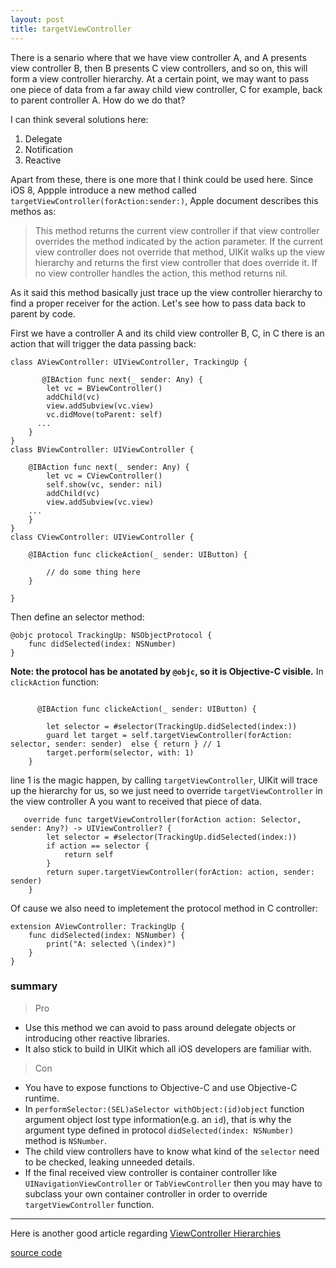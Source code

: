 ```yaml
---
layout: post
title: targetViewController
---
```


There is a senario where that we have view controller A, and A presents view controller B, then B presents C view controllers, and so on, this will form a view controller hierarchy. At a certain point, we may want to pass one piece of data from a far away child view controller, C for example, back to parent controller A. How do we do that?

I can think several solutions here:
1. Delegate
2. Notification
3. Reactive 
   
Apart from these, there is one more that I think could be used here.
Since iOS 8, Appple introduce a new method called `targetViewController(forAction:sender:)`,
Apple document describes this methos as:
> This method returns the current view controller if that view controller overrides the method indicated by the action parameter. If the current view controller does not override that method, UIKit walks up the view hierarchy and returns the first view controller that does override it. If no view controller handles the action, this method returns nil.

As it said this method basically just trace up the view controller hierarchy to find a proper receiver for the action. Let's see how to pass data back to parent by code.

First we have a controller A and its child view controller B, C, in C there is an action that will trigger the data passing back:

```
class AViewController: UIViewController, TrackingUp {
   
       @IBAction func next(_ sender: Any) {
        let vc = BViewController()
        addChild(vc)
        view.addSubview(vc.view)
        vc.didMove(toParent: self)
      ...
    }
}
class BViewController: UIViewController {

    @IBAction func next(_ sender: Any) {
        let vc = CViewController()
        self.show(vc, sender: nil)
        addChild(vc)
        view.addSubview(vc.view)
    ...
    }
}
class CViewController: UIViewController {
    
    @IBAction func clickeAction(_ sender: UIButton) {
    
        // do some thing here
    }
    
}
```
Then define an selector method:
```
@objc protocol TrackingUp: NSObjectProtocol {
    func didSelected(index: NSNumber)
}
```
**Note: the protocol has be anotated by `@objc`, so it is Objective-C visible.**
In `clickAction` function:
```
    
      @IBAction func clickeAction(_ sender: UIButton) {
    
        let selector = #selector(TrackingUp.didSelected(index:))
        guard let target = self.targetViewController(forAction: selector, sender: sender)  else { return } // 1
        target.perform(selector, with: 1)
    }
```
line 1 is the magic happen, by calling `targetViewController`, UIKit will trace up the hierarchy for us, so we just need to override `targetViewController` in the view controller A  you want to received that piece of data.
```
   override func targetViewController(forAction action: Selector, sender: Any?) -> UIViewController? {
        let selector = #selector(TrackingUp.didSelected(index:))
        if action == selector {
            return self
        }
        return super.targetViewController(forAction: action, sender: sender)
    }
```
Of cause we also need to impletement the protocol method in C controller:

```
extension AViewController: TrackingUp {
    func didSelected(index: NSNumber) {
        print("A: selected \(index)")
    }
}
```
### summary
> Pro
> 
- Use this method we can avoid to pass around delegate objects or introducing other reactive libraries.
- It also stick to build in UIKit which all iOS developers are familiar with.

> Con
> 
- You have to expose functions to Objective-C and use Objective-C runtime.
- In `performSelector:(SEL)aSelector withObject:(id)object` function argument object lost type information(e.g. an `id`), that is why the argument type defined in protocol `didSelected(index: NSNumber)` method is `NSNumber`.
- The child view controllers have to know what kind of the `selector` need to be checked, leaking unneeded details.
- If the final received view controller is container controller like `UINavigationViewController` or `TabViewController` then you may have to subclass your own container controller in order to override `targetViewController` function. 

***
Here is another good article regarding [ViewController Hierarchies](https://sandofsky.com/patterns/controller-hierarchies/)

[source code](https://gist.github.com/simeonlu/2d544ee1999e310836c6c7b5041f7393.js)
